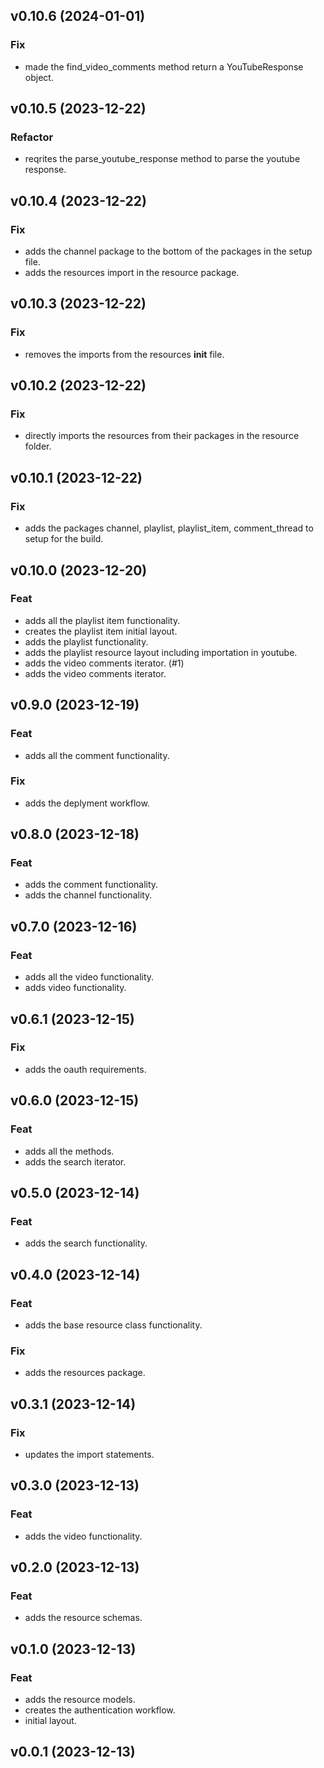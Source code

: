 ## v0.10.6 (2024-01-01)

### Fix

- made the find_video_comments method return a YouTubeResponse object.

## v0.10.5 (2023-12-22)

### Refactor

- reqrites the parse_youtube_response method to parse the youtube response.

## v0.10.4 (2023-12-22)

### Fix

- adds the channel package to the bottom of the packages in the setup file.
- adds the resources import in the resource package.

## v0.10.3 (2023-12-22)

### Fix

- removes the imports from the resources __init__ file.

## v0.10.2 (2023-12-22)

### Fix

- directly imports the resources from their packages in the resource folder.

## v0.10.1 (2023-12-22)

### Fix

- adds the packages channel, playlist, playlist_item, comment_thread to setup for the build.

## v0.10.0 (2023-12-20)

### Feat

- adds all the playlist item functionality.
- creates the playlist item initial layout.
- adds the playlist functionality.
- adds the playlist resource layout including importation in youtube.
- adds the video comments iterator. (#1)
- adds the video comments iterator.

## v0.9.0 (2023-12-19)

### Feat

- adds all the comment functionality.

### Fix

- adds the deplyment workflow.

## v0.8.0 (2023-12-18)

### Feat

- adds the comment functionality.
- adds the channel functionality.

## v0.7.0 (2023-12-16)

### Feat

- adds all the video functionality.
- adds video functionality.

## v0.6.1 (2023-12-15)

### Fix

- adds the oauth requirements.

## v0.6.0 (2023-12-15)

### Feat

- adds all the methods.
- adds the search iterator.

## v0.5.0 (2023-12-14)

### Feat

- adds the search functionality.

## v0.4.0 (2023-12-14)

### Feat

- adds the base resource class functionality.

### Fix

- adds the resources package.

## v0.3.1 (2023-12-14)

### Fix

- updates the import statements.

## v0.3.0 (2023-12-13)

### Feat

- adds the video functionality.

## v0.2.0 (2023-12-13)

### Feat

- adds the resource schemas.

## v0.1.0 (2023-12-13)

### Feat

- adds the resource models.
- creates the authentication workflow.
- initial layout.

## v0.0.1 (2023-12-13)
